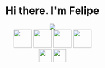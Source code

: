 <div align="center">
  
<h1>Hi there. I'm Felipe</h1>

<a href="https://github.com/FelipeSinnemann">
  <div style="display: inline-block">
    <img src="https://github-readme-stats.vercel.app/api?username=FelipeSinnemann&show_icons=true&theme=dark&include_all_commits=true&count_private=false&rank_icon=github"/>
    
  </div>
</a>
<br/>
<div style="display: inline-block">
  <a href="https://devdocs.io/javascript/"><img height="50em" src="https://cdn.jsdelivr.net/gh/devicons/devicon/icons/javascript/javascript-original.svg" /></a>
  <a href="https://nodejs.org/pt-br/docs/"><img height="50em" src="https://cdn.jsdelivr.net/gh/devicons/devicon/icons/nodejs/nodejs-original.svg" /></a>
  <a href="https://angular.io/docs/"><img height="50em" src="https://cdn.jsdelivr.net/gh/devicons/devicon/icons/angularjs/angularjs-plain.svg" /></a>
  <a href="https://reactjs.org/docs/getting-started.html"><img height="50em" src="https://cdn.jsdelivr.net/gh/devicons/devicon/icons/react/react-original.svg" /></a>
</div>
  
 <br/>
<div>
  <a href="https://www.linkedin.com/in/felipe-sinnemann/"><img height="35em"src="https://img.shields.io/badge/LinkedIn-0077B5?style=for-the-badge&logo=linkedin&logoColor=black" /></a>
  <a href="https://twitter.com/felipeSinn_dev"><img height="35em"src="https://img.shields.io/badge/Twitter-1DA1F2?style=for-the-badge&logo=twitter&logoColor=black" /></a>
</div
<hr>
</div>
